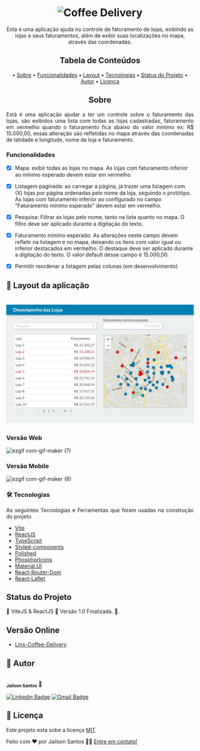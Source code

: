 <h1 align="center">
  <img alt="Coffee Delivery" title="Coffee Delivery" src="./src/assets/logocoffeedelivery.svg" />
</h1>

<p align="center">
  Está é uma aplicação ajuda no controle de faturamento de lojas, exibindo as lojas e seus faturamentos, além de exibir suas localizações no mapa, através das coordenadas.
</p>

<h2 align="center">Tabela de Conteúdos</h2>
<p align="center">
  • <a href="#sobre">Sobre</a>
  • <a href="#funcionalidades">Funcionalidades</a>
  • <a href="#layout">Layout</a>
  • <a href="#tecnologias">Tecnologias</a> 
  • <a href="#status">Status do Projeto</a> 
  • <a href="#autor">Autor</a>
  • <a href="#licenca">Licença</a>
</p>

<h2 align="center" id="sobre">Sobre</h2>
<p align="justify">  Está é uma aplicação ajudar a ter um controle sobre o faturamento das lojas, são exibidos uma lista com todas as lojas cadastradas, faturamento em vermelho quando o faturamento fica abaixo do valor minimo ex: R$ 15.000,00, essas alteração sáo refletidas no mapa através das coordenadas de latidade e longitude, nome da loja e faturamento.</p>

<h3 align="left" id="funcionalidades">Funcionalidades</h3>

- [x] Mapa: exibir todas as lojas no mapa. As lojas com faturamento inferior ao mínimo
esperado devem estar em vermelho.
- [x] Listagem paginada: ao carregar a página, já trazer uma listagem com (X) lojas por
página ordenadas pelo nome da loja, seguindo o protótipo. As lojas com faturamento
inferior ao configurado no campo “Faturamento mínimo esperado” devem estar em
vermelho.
- [x] Pesquisa: Filtrar as lojas pelo nome, tanto na lista quanto no mapa. O filtro deve ser
aplicado durante a digitação do texto.
- [x] Faturamento mínimo esperado: As alterações neste campo devem refletir na listagem
e no mapa, deixando os itens com valor igual ou inferior destacados em vermelho. O
destaque deve ser aplicado durante a digitação do texto. O valor default desse campo é
15.000,00.
- [x] Permitir reordenar a listagem pelas colunas (em desenvolvimento)


<h2 align="left" id="layout">🎨 Layout da aplicação</h2>
<h1 align="center">
  <img alt="GFN Challenge" title="GFN Challenge" src="./src/assets/prototipo.png" />
</h1>

<h3 align="left" id="layout">Versão Web</h3>

![ezgif com-gif-maker (7)](https://user-images.githubusercontent.com/11697713/183756906-b7fecc3b-ce5c-4dc5-8480-0be35fc743ae.gif)

<h3 align="left" id="layout">Versão Mobile</h3>

![ezgif com-gif-maker (8)](https://user-images.githubusercontent.com/11697713/183758264-25cf8bef-0dfa-44de-ad26-92468fb575c8.gif)

<h3 align="left" id="tecnologias">🛠 Tecnologias</h3>
<p align="justify">As seguintes Tecnologias e Ferramentas que foram usadas na construção do projeto</p>

- [Vite](https://vitejs.dev/)
- [ReactJS](https://pt-br.reactjs.org/)
- [TypeScript](https://www.typescriptlang.org/)
- [Styled-components](https://styled-components.com/)
- [Polished](https://www.npmjs.com/package/polished)
- [PhosphorIcons](https://phosphoricons.com/)
- [Material.UI](https://mui.com/pt/)
- [React-Router-Dom](https://v5.reactrouter.com/web/guides/quick-start)
- [React-Laflet](https://react-leaflet.js.org/docs)

<h2 align="left" id="status">Status do Projeto</h2>
<p align="left"> 🚧  ViteJS & ReactJS 🚀 Versão 1.0 Finalizada.  🚧.</p>

<h2 align="left" id="link-online">Versão Online</h2>

- [Lins-Coffee-Delivery](https://gfn-frontend-challenge.vercel.app/)

<h2 align="left" id="autor">🦸 Autor</h2>
<a href="https://github.com/JailsonSantos">
 <img style="border-radius: 50%;" src="https://avatars.githubusercontent.com/u/11697713?s=96&v=4" width="100px;" alt=""/>
 <br />
 <sub><b>Jailson Santos</b></sub></a> <a href="https://www.linkedin.com/in/jailson-santos-726395104/" title="Jailson Santos">🚀</a>
 <br />

[![Linkedin Badge](https://img.shields.io/badge/-Jailson-blue?style=flat-square&logo=Linkedin&logoColor=white&link=https://www.linkedin.com/in/jailson-santos-726395104/)](https://www.linkedin.com/in/jailson-santos-726395104/) 
[![Gmail Badge](https://img.shields.io/badge/-jailson.ads007@gmail.com-c14438?style=flat-square&logo=Gmail&logoColor=white&link=mailto:jailson.ads007@gmail.com)](mailto:jailson.ads007@gmail.com)


<h2 align="left" id="licenca">📝 Licença</h2>

Este projeto esta sobe a licença [MIT](./LICENSE).

Feito com ❤️ por Jailson Santos 👋🏽 [Entre em contato!](https://www.linkedin.com/in/jailson-santos-726395104/)